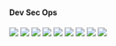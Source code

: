 ### 


#### Dev Sec Ops
<img src="https://img.shields.io/badge/Alibaba_Cloud-FF6A00?style=for-the-badge&logo=alibabacloud&logoColor=white" /> <img src="https://img.shields.io/badge/Amazon_AWS-FF9900?style=for-the-badge&logo=amazonaws&logoColor=white" /> <img src="https://img.shields.io/badge/Digital_Ocean-0080FF?style=for-the-badge&logo=DigitalOcean&logoColor=white" /> <img src="https://img.shields.io/badge/Google_Cloud-4285F4?style=for-the-badge&logo=google-cloud&logoColor=white" /> <img src="https://img.shields.io/badge/Cloudflare-F38020?style=for-the-badge&logo=Cloudflare&logoColor=white" /> <img src="https://img.shields.io/badge/GitHub_Actions-2088FF?style=for-the-badge&logo=github-actions&logoColor=white" /> <img src="https://img.shields.io/badge/Terraform-7B42BC?style=for-the-badge&logo=terraform&logoColor=white" /> <img src="https://img.shields.io/badge/travis_CI-3EAAAF?style=for-the-badge&logo=travisci&logoColor=white" /> <img src="https://img.shields.io/badge/Huawei-FF0000?style=for-the-badge&logo=huawei&logoColor=white" />

